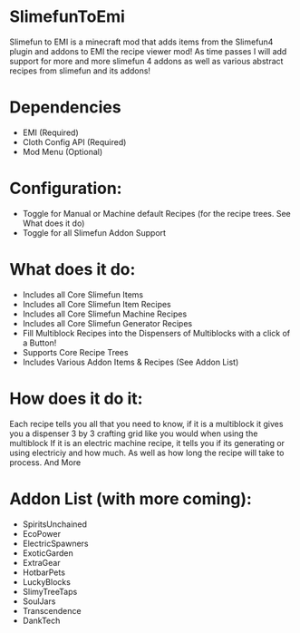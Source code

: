 # SlimefunToEmi
Slimefun to EMI is a minecraft mod that adds items from the Slimefun4 plugin and addons to EMI the recipe viewer mod! As time passes I will add support for more and more slimefun 4 addons as well as various abstract recipes from slimefun and its addons!
# Dependencies
- EMI (Required)
- Cloth Config API (Required)
- Mod Menu (Optional)
# Configuration:
- Toggle for Manual or Machine default Recipes (for the recipe trees. See What does it do)
- Toggle for all Slimefun Addon Support
# What does it do:
- Includes all Core Slimefun Items
- Includes all Core Slimefun Item Recipes
- Includes all Core Slimefun Machine Recipes
- Includes all Core Slimefun Generator Recipes
- Fill Multiblock Recipes into the Dispensers of Multiblocks with a click of a Button!
- Supports Core Recipe Trees
- Includes Various Addon Items & Recipes (See Addon List)
# How does it do it:
Each recipe tells you all that you need to know, if it is a multiblock it gives you a dispenser 3 by 3 crafting grid like you would when using the multiblock
If it is an electric machine recipe, it tells you if its generating or using electriciy and how much. As well as how long the recipe will take to process.
And More

# Addon List (with more coming):

- SpiritsUnchained
- EcoPower
- ElectricSpawners
- ExoticGarden
- ExtraGear
- HotbarPets
- LuckyBlocks
- SlimyTreeTaps
- SoulJars
- Transcendence
- DankTech
